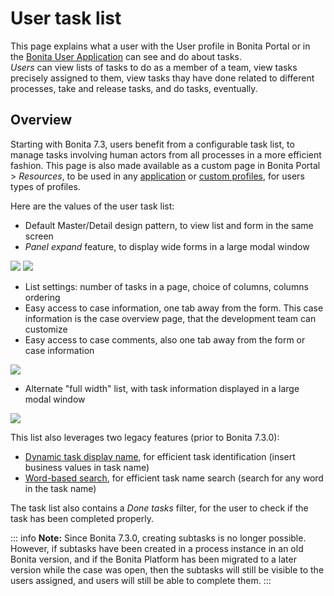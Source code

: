 # User task list

This page explains what a user with the User profile in Bonita Portal or in the [Bonita User Application](user-application-overview.md) can see and do about tasks.  
_Users_ can view lists of tasks to do as a member of a team, view tasks precisely assigned to them, view tasks thay have done related to different processes, take and release tasks, and do tasks, eventually.

## Overview

Starting with Bonita 7.3, users benefit from a configurable task list, to manage tasks involving human actors from all processes in a more efficient fashion.
This page is also made available as a custom page in Bonita Portal > _Resources_, to be used in any [application](applications.md) or [custom profiles](custom-profiles.md), for users types of profiles.

Here are the values of the user task list:
  * Default Master/Detail design pattern, to view list and form in the same screen
  * _Panel expand_ feature, to display wide forms in a large modal window

![](images/tasklist-elements.png)<!--{.img-responsive .img-thumbnail}-->
![](images/tasklist-popup.png)<!--{.img-responsive .img-thumbnail}-->

  * List settings: number of tasks in a page, choice of columns, columns ordering
  * Easy access to case information, one tab away from the form. This case information is the case overview page, that the development team can customize
  * Easy access to case comments, also one tab away from the form or case information

![](images/tasklist-settings-and-tabs.png)<!--{.img-responsive .img-thumbnail}-->

  * Alternate "full width" list, with task information displayed in a large modal window

![](images/tasklist-fullpage.png)<!--{.img-responsive .img-thumbnail}-->

This list also leverages two legacy features (prior to Bonita 7.3.0):
  * [Dynamic task display name](optimize-user-tasklist.md), for efficient task identification (insert business values in task name)
  * [Word-based search](using-list-and-search-methods.md#word_based_search), for efficient task name search (search for any word in the task name)

The task list also contains a _Done tasks_ filter, for the user to check if the task has been completed properly.

::: info
**Note:** Since Bonita 7.3.0, creating subtasks is no longer possible. However, if subtasks have been created in a process instance in an old Bonita version, and if the Bonita Platform has been migrated to a later version while the case was open, then the subtasks will still be visible to the users assigned, and users will still be able to complete them.
:::
